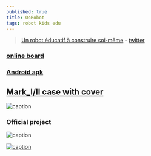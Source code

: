 ```yaml
---
published: true
title: OoRobot
tags: robot kids edu
---
```

> [Un robot éducatif à construire soi-même](https://github.com/Orange-OpenSource/oorobot) - [twitter](https://twitter.com/hashtag/OoRoBoT?src=hash)

### [online board](https://orange-opensource.github.io/oorobot/blocks/index.html?code=B4U100R90E%23255000000%7CR45U150!U100r1c100a130r1c100a90)

### [Android apk](https://github.com/Orange-OpenSource/oorobot/releases)

## [Mark_I/II case with cover](https://github.com/yduf/oorobot-box)

![caption](https://cdn.thingiverse.com/assets/75/a9/5a/48/42/IMG_20190908_134539.jpg)

### Official project

![caption](https://user-images.githubusercontent.com/16662847/31552021-93f34d60-b036-11e7-818c-848a15284af5.jpg)

[![caption](https://img.youtube.com/vi/up-JoDHvABY/0.jpg)](https://www.youtube.com/watch?v=up-JoDHvABY)
